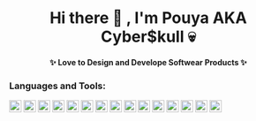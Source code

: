 <h1 align="center">Hi there 👋 , I'm Pouya AKA Cyber$kull 💀</h1>


<h4 align="center">✨ Love to Design and Develope Softwear Products ✨</h4> 

### Languages and Tools:

<p align="left"><img src="https://www.vectorlogo.zone/logos/dartlang/dartlang-icon.svg" alt="dart" width="22" height="22"/> <img src="https://www.vectorlogo.zone/logos/kotlinlang/kotlinlang-icon.svg" alt="kotlin" width="22" height="22"/> <img src="https://www.vectorlogo.zone/logos/figma/figma-icon.svg" alt="figma" width="22" height="22"/> <img src="https://www.vectorlogo.zone/logos/firebase/firebase-icon.svg" alt="firebase" width="22" height="22"/> <img src="https://www.vectorlogo.zone/logos/swift/swift-icon.svg" alt="swift" width="22" height="22"/> <img src="https://www.vectorlogo.zone/logos/flutterio/flutterio-icon.svg" alt="flutter" width="22" height="22"/> <img src="https://www.vectorlogo.zone/logos/git-scm/git-scm-icon.svg" alt="git" width="22" height="22"/> <img src="https://www.vectorlogo.zone/logos/visualstudio_code/visualstudio_code-icon.svg" alt="vscode" width="22" height="22"/> <img src="https://www.vectorlogo.zone/logos/apple_xcode/apple_xcode-icon.svg" alt="xcode" width="22" height="22"/> <img src="https://www.vectorlogo.zone/logos/android/android-official.svg" alt="android" width="22" height="22"/> <img src="https://www.vectorlogo.zone/logos/python/python-icon.svg" alt="python" width="22" height="22"/> <img src="https://www.vectorlogo.zone/logos/sketchapp/sketchapp-icon.svg" alt="sketch" width="22" height="22"/> <img src="https://www.vectorlogo.zone/logos/raspberrypi/raspberrypi-icon.svg" alt="raspberrypi" width="22" height="22"/> <img src="https://www.vectorlogo.zone/logos/sqlite/sqlite-icon.svg" alt="sqlite" width="22" height="22"/> <img src="https://www.vectorlogo.zone/logos/hive/hive-icon.svg" alt="hive" width="22" height="22"/></p>
